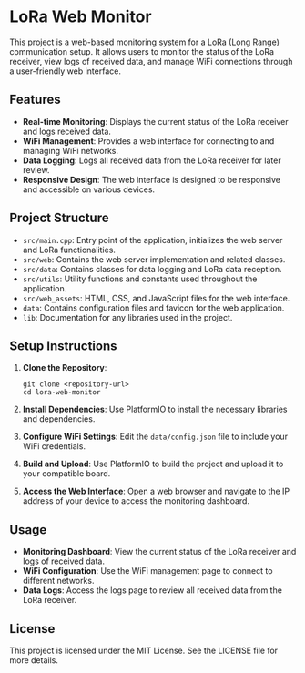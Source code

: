 # LoRa Web Monitor

This project is a web-based monitoring system for a LoRa (Long Range) communication setup. It allows users to monitor the status of the LoRa receiver, view logs of received data, and manage WiFi connections through a user-friendly web interface.

## Features

- **Real-time Monitoring**: Displays the current status of the LoRa receiver and logs received data.
- **WiFi Management**: Provides a web interface for connecting to and managing WiFi networks.
- **Data Logging**: Logs all received data from the LoRa receiver for later review.
- **Responsive Design**: The web interface is designed to be responsive and accessible on various devices.

## Project Structure

- `src/main.cpp`: Entry point of the application, initializes the web server and LoRa functionalities.
- `src/web`: Contains the web server implementation and related classes.
- `src/data`: Contains classes for data logging and LoRa data reception.
- `src/utils`: Utility functions and constants used throughout the application.
- `src/web_assets`: HTML, CSS, and JavaScript files for the web interface.
- `data`: Contains configuration files and favicon for the web application.
- `lib`: Documentation for any libraries used in the project.

## Setup Instructions

1. **Clone the Repository**: 
   ```
   git clone <repository-url>
   cd lora-web-monitor
   ```

2. **Install Dependencies**: 
   Use PlatformIO to install the necessary libraries and dependencies.

3. **Configure WiFi Settings**: 
   Edit the `data/config.json` file to include your WiFi credentials.

4. **Build and Upload**: 
   Use PlatformIO to build the project and upload it to your compatible board.

5. **Access the Web Interface**: 
   Open a web browser and navigate to the IP address of your device to access the monitoring dashboard.

## Usage

- **Monitoring Dashboard**: View the current status of the LoRa receiver and logs of received data.
- **WiFi Configuration**: Use the WiFi management page to connect to different networks.
- **Data Logs**: Access the logs page to review all received data from the LoRa receiver.

## License

This project is licensed under the MIT License. See the LICENSE file for more details.